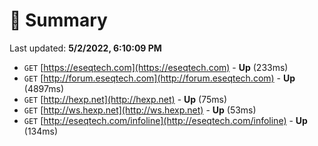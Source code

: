 # 📖 Summary
Last updated: **5/2/2022, 6:10:09 PM**

- `GET` [https://eseqtech.com](https://eseqtech.com) - **Up** (233ms)
- `GET` [http://forum.eseqtech.com](http://forum.eseqtech.com) - **Up** (4897ms)
- `GET` [http://hexp.net](http://hexp.net) - **Up** (75ms)
- `GET` [http://ws.hexp.net](http://ws.hexp.net) - **Up** (53ms)
- `GET` [http://eseqtech.com/infoline](http://eseqtech.com/infoline) - **Up** (134ms)
